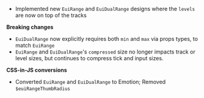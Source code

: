 - Implemented new `EuiRange` and `EuiDualRange` designs where the `levels` are now on top of the tracks

**Breaking changes**

- `EuiDualRange` now explicitly requires both `min` and `max` via props types, to match `EuiRange`
- `EuiRange` and `EuiDualRange`'s `compressed` size no longer impacts track or level sizes, but continues to compress tick and input sizes.

**CSS-in-JS conversions**

- Converted `EuiRange` and `EuiDualRange` to Emotion; Removed `$euiRangeThumbRadius`
